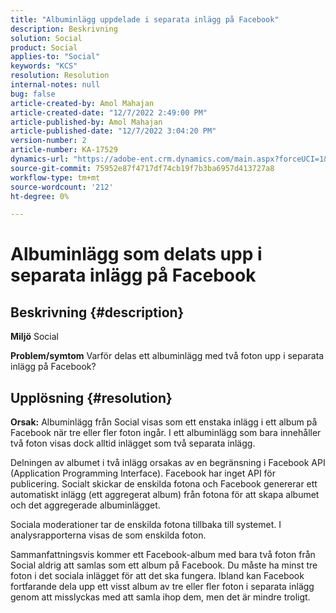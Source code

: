 ```yaml
---
title: "Albuminlägg uppdelade i separata inlägg på Facebook"
description: Beskrivning
solution: Social
product: Social
applies-to: "Social"
keywords: "KCS"
resolution: Resolution
internal-notes: null
bug: false
article-created-by: Amol Mahajan
article-created-date: "12/7/2022 2:49:00 PM"
article-published-by: Amol Mahajan
article-published-date: "12/7/2022 3:04:20 PM"
version-number: 2
article-number: KA-17529
dynamics-url: "https://adobe-ent.crm.dynamics.com/main.aspx?forceUCI=1&pagetype=entityrecord&etn=knowledgearticle&id=e4b98d45-3e76-ed11-81aa-6045bd006a22"
source-git-commit: 75952e87f4717df74cb19f7b3ba6957d413727a8
workflow-type: tm+mt
source-wordcount: '212'
ht-degree: 0%

---
```


# Albuminlägg som delats upp i separata inlägg på Facebook

## Beskrivning {#description}

<b>Miljö</b>
Social


<b>Problem/symtom</b>
Varför delas ett albuminlägg med två foton upp i separata inlägg på Facebook?


## Upplösning {#resolution}

<b>Orsak:</b>
Albuminlägg från Social visas som ett enstaka inlägg i ett album på Facebook när tre eller fler foton ingår. I ett albuminlägg som bara innehåller två foton visas dock alltid inlägget som två separata inlägg.

Delningen av albumet i två inlägg orsakas av en begränsning i Facebook API (Application Programming Interface). Facebook har inget API för publicering. Socialt skickar de enskilda fotona och Facebook genererar ett automatiskt inlägg (ett aggregerat album) från fotona för att skapa albumet och det aggregerade albuminlägget.

Sociala moderationer tar de enskilda fotona tillbaka till systemet. I analysrapporterna visas de som enskilda foton.

Sammanfattningsvis kommer ett Facebook-album med bara två foton från Social aldrig att samlas som ett album på Facebook. Du måste ha minst tre foton i det sociala inlägget för att det ska fungera. Ibland kan Facebook fortfarande dela upp ett visst album av tre eller fler foton i separata inlägg genom att misslyckas med att samla ihop dem, men det är mindre troligt.

